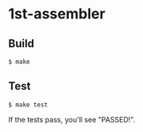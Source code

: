 # 1st-assembler

## Build

	$ make

## Test

	$ make test

If the tests pass, you'll see "PASSED!".

